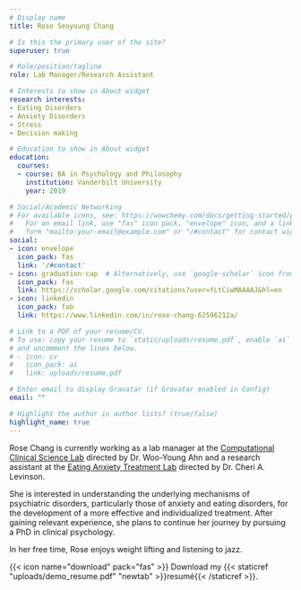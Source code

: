 ```yaml
---
# Display name
title: Rose Seoyoung Chang

# Is this the primary user of the site?
superuser: true

# Role/position/tagline
role: Lab Manager/Research Assistant

# Interests to show in About widget
research interests:
- Eating Disorders
- Anxiety Disorders
- Stress
- Decision making

# Education to show in About widget
education:
  courses:
  - course: BA in Psychology and Philosophy
    institution: Vanderbilt University
    year: 2019

# Social/Academic Networking
# For available icons, see: https://wowchemy.com/docs/getting-started/page-builder/#icons
#   For an email link, use "fas" icon pack, "envelope" icon, and a link in the
#   form "mailto:your-email@example.com" or "/#contact" for contact widget.
social:
- icon: envelope
  icon_pack: fas
  link: '/#contact'
- icon: graduation-cap  # Alternatively, use `google-scholar` icon from `ai` icon pack
  icon_pack: fas
  link: https://scholar.google.com/citations?user=fLtCiwMAAAAJ&hl=en
- icon: linkedin
  icon_pack: fab
  link: https://www.linkedin.com/in/rose-chang-62596212a/

# Link to a PDF of your resume/CV.
# To use: copy your resume to `static/uploads/resume.pdf`, enable `ai` icons in `params.toml`, 
# and uncomment the lines below.
# - icon: cv
#   icon_pack: ai
#   link: uploads/resume.pdf

# Enter email to display Gravatar (if Gravatar enabled in Config)
email: ""

# Highlight the author in author lists? (true/false)
highlight_name: true
---
```


Rose Chang is currently working as a lab manager at the [Computational Clinical Science Lab](https://ccs-lab.github.io/) directed by Dr. Woo-Young Ahn and a research assistant at the [Eating Anxiety Treatment Lab](http://www.louisvilleeatlab.com/) directed by Dr. Cheri A. Levinson.

She is interested in understanding the underlying mechanisms of psychiatric disorders, particularly those of anxiety and eating disorders, for the development of a more effective and individualized treatment. After gaining relevant experience, she plans to continue her journey by pursuing a PhD in clinical psychology.

In her free time, Rose enjoys weight lifting and listening to jazz.

{{< icon name="download" pack="fas" >}} Download my {{< staticref "uploads/demo_resume.pdf" "newtab" >}}resumé{{< /staticref >}}.
